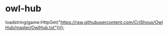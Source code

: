 # owl-hub
loadstring(game:HttpGet("https://raw.githubusercontent.com/CriShoux/OwlHub/master/OwlHub.txt"))();
